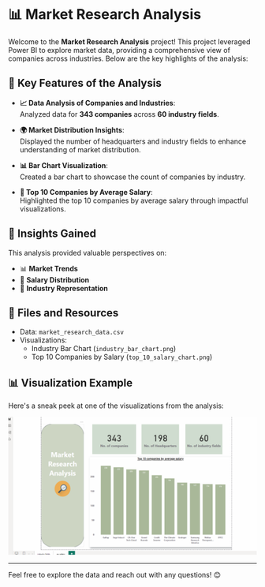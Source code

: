 # 📊 Market Research Analysis

Welcome to the **Market Research Analysis** project! This project leveraged Power BI to explore market data, providing a comprehensive view of companies across industries. Below are the key highlights of the analysis:

## 🚀 Key Features of the Analysis

- **📈 Data Analysis of Companies and Industries**:  
  Analyzed data for **343 companies** across **60 industry fields**.

- **🌍 Market Distribution Insights**:  
  Displayed the number of headquarters and industry fields to enhance understanding of market distribution.

- **📊 Bar Chart Visualization**:  
  Created a bar chart to showcase the count of companies by industry.

- **💼 Top 10 Companies by Average Salary**:  
  Highlighted the top 10 companies by average salary through impactful visualizations.

## 🧐 Insights Gained

This analysis provided valuable perspectives on:  
- 📊 **Market Trends**  
- 💸 **Salary Distribution**  
- 🌟 **Industry Representation**

## 📁 Files and Resources

- Data: `market_research_data.csv`
- Visualizations:  
  - Industry Bar Chart (`industry_bar_chart.png`)  
  - Top 10 Companies by Salary (`top_10_salary_chart.png`)

## 📊 Visualization Example

Here's a sneak peek at one of the visualizations from the analysis:

![Industry Bar Chart Example](image.png)

---

Feel free to explore the data and reach out with any questions! 😊
